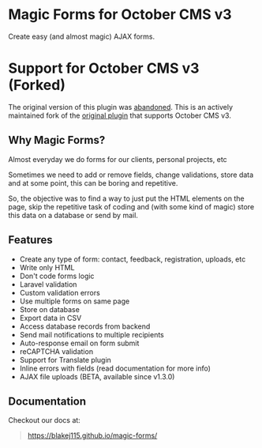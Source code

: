 # Magic Forms for October CMS v3
Create easy (and almost magic) AJAX forms.

# Support for October CMS v3 (Forked)
The original version of this plugin was [abandoned](https://github.com/blakej115/magic-forms/discussions/267). This is an actively maintained fork of the [original plugin](https://octobercms.com/plugin/martin-forms) that supports October CMS v3.

## Why Magic Forms?
Almost everyday we do forms for our clients, personal projects, etc

Sometimes we need to add or remove fields, change validations, store data and at some point, this can be boring and repetitive.

So, the objective was to find a way to just put the HTML elements on the page, skip the repetitive task of coding and (with some kind of magic) store this data on a database or send by mail.

## Features
* Create any type of form: contact, feedback, registration, uploads, etc
* Write only HTML
* Don't code forms logic
* Laravel validation
* Custom validation errors
* Use multiple forms on same page
* Store on database
* Export data in CSV
* Access database records from backend
* Send mail notifications to multiple recipients
* Auto-response email on form submit
* reCAPTCHA validation
* Support for Translate plugin
* Inline errors with fields (read documentation for more info)
* AJAX file uploads (BETA, available since v1.3.0)

## Documentation
Checkout our docs at:
> https://blakej115.github.io/magic-forms/